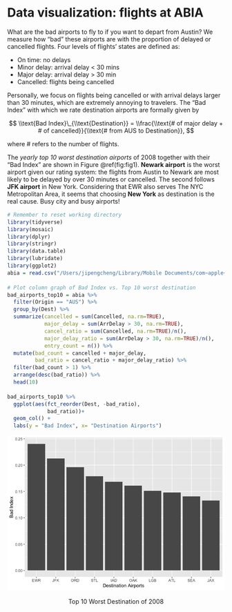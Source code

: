 # Data visualization: flights at ABIA

What are the bad airports to fly to if you want to depart from Austin?
We measure how “bad” these airports are with the proportion of delayed
or cancelled flights. Four levels of flights’ states are defined as:

-   On time: no delays
-   Minor delay: arrival delay \< 30 mins
-   Major delay: arrival delay > 30 min
-   Cancelled: flights being cancelled

Personally, we focus on flights being cancelled or with arrival delays
larger than 30 minutes, which are extremely annoying to travelers. The
“Bad Index” with which we rate destination airports are formally given
by

$$
\\text{Bad Index}\_{\\text{Destination}} = \\frac{\\text{# of major delay + # of cancelled}}{\\text{# from AUS to Destination}},
$$

where \# refers to the number of flights.

The *yearly top 10 worst destination airports* of 2008 together with
their “Bad Index” are shown in Figure @ref(fig:fig1). **Newark airport**
is the worst airport given our rating system: the flights from Austin to
Newark are most likely to be delayed by over 30 minutes or cancelled.
The second follows **JFK airport** in New York. Considering that EWR
also serves The NYC Metropolitan Area, it seems that choosing **New
York** as destination is the real cause. Busy city and busy airports!

``` r
# Remember to reset working directory
library(tidyverse)
library(mosaic)
library(dplyr)
library(stringr)
library(data.table)
library(lubridate)
library(ggplot2)
abia = read.csv("/Users/jipengcheng/Library/Mobile Documents/com~apple~CloudDocs/【MA】Course/Sp_Data Mining/ECO395M/data/ABIA.csv")

# Plot column graph of Bad Index vs. Top 10 worst destination
bad_airports_top10 = abia %>%
  filter(Origin == "AUS") %>%
  group_by(Dest) %>%
  summarize(cancelled = sum(Cancelled, na.rm=TRUE),
            major_delay = sum(ArrDelay > 30, na.rm=TRUE),
            cancel_ratio = sum(Cancelled, na.rm=TRUE)/n(),
            major_delay_ratio = sum(ArrDelay > 30, na.rm=TRUE)/n(),
            entry_count = n()) %>%
  mutate(bad_count = cancelled + major_delay,
         bad_ratio = cancel_ratio + major_delay_ratio) %>%
  filter(bad_count > 1) %>%
  arrange(desc(bad_ratio)) %>%
  head(10)

bad_airports_top10 %>%
  ggplot(aes(fct_reorder(Dest, -bad_ratio),
             bad_ratio))+
  geom_col() +
  labs(y = "Bad Index", x= "Destination Airports")
```

<div class="figure" style="text-align: center">

<img src="Exercise_1_files/figure-markdown_github/fig1-1.png" alt="Top 10 Worst Destination of 2008"  />
<p class="caption">
Top 10 Worst Destination of 2008
</p>

</div>
